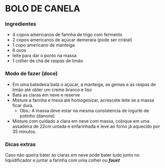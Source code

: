 # BOLO DE CANELA

### Ingredientes

* 4 copos americanos de farinha de trigo com fermento
* 2 copos americanos de açúcar demerara (pode ser cristal)
* 1 copo americano de manteiga
* 6 ovos
* leite para dar o ponto na massa
* 1 colher de chá de raspas de limão

### Modo de fazer (doce)

* Em uma batedeira bata o açúcar, a manteiga, as gemas e as raspas de limão até obter um creme branco e liso
* Bata as claras em neve e reserve
* Misture a farinha e mexa até homogenizar, acrescete leite se a massa ficar dura.
  * Obs.: A massa deve estar na mesma consistencia de iogurte de potinho (danone)
* Misture com cuidado a clara em neve com massa, coloque em uma assadeira de 22cm untada e enfarinhada e leve ao forno já aquecido por 35 minutos.

### Dicas extras

Caso não queira bater as claras em neve pode bater tudo junto no liquidificador e juntar a farinha com uma colher ou ***fouet***
